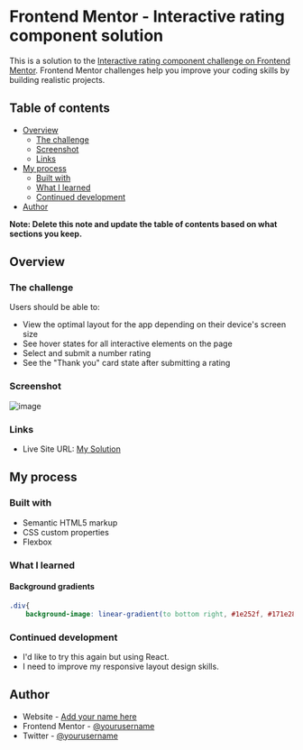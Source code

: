 # Frontend Mentor - Interactive rating component solution

This is a solution to the [Interactive rating component challenge on Frontend Mentor](https://www.frontendmentor.io/challenges/interactive-rating-component-koxpeBUmI). Frontend Mentor challenges help you improve your coding skills by building realistic projects. 

## Table of contents

- [Overview](#overview)
  - [The challenge](#the-challenge)
  - [Screenshot](#screenshot)
  - [Links](#links)
- [My process](#my-process)
  - [Built with](#built-with)
  - [What I learned](#what-i-learned)
  - [Continued development](#continued-development)
- [Author](#author)

**Note: Delete this note and update the table of contents based on what sections you keep.**

## Overview

### The challenge

Users should be able to:

- View the optimal layout for the app depending on their device's screen size
- See hover states for all interactive elements on the page
- Select and submit a number rating
- See the "Thank you" card state after submitting a rating

### Screenshot

![image](https://user-images.githubusercontent.com/49798957/163758689-4a8f61e3-527d-49f6-b93a-1499450b8a65.png)

### Links

- Live Site URL: [My Solution](https://king-oldmate.github.io/frontendmentor-interactive-rating-component-main/)

## My process

### Built with

- Semantic HTML5 markup
- CSS custom properties
- Flexbox

### What I learned

#### Background gradients
```css
.div{
    background-image: linear-gradient(to bottom right, #1e252f, #171e28);
```
### Continued development

- I'd like to try this again but using React.
- I need to improve my responsive layout design skills. 

## Author

- Website - [Add your name here](https://www.your-site.com)
- Frontend Mentor - [@yourusername](https://www.frontendmentor.io/profile/king-oldmate)
- Twitter - [@yourusername](https://www.twitter.com/yourusername)

